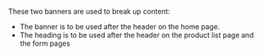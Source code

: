 These two banners are used to break up content:

- The banner is to be used after the header on the home page.
- The heading is to be used after the header on the product list page and the form pages
